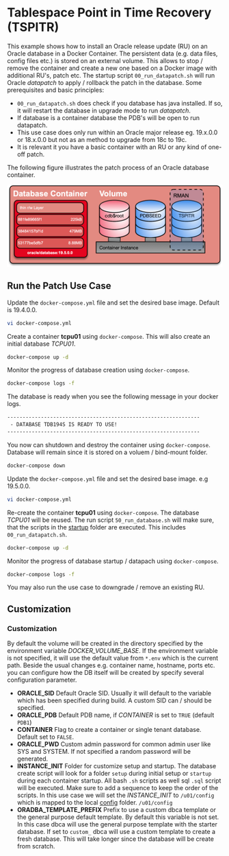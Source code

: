 # Tablespace Point in Time Recovery (TSPITR)

This example shows how to install an Oracle release update (RU) on an Oracle database in a Docker Container. The persistent data (e.g. data files, config files etc.) is stored on an external volume. This allows to stop / remove the container and create a new one based on a Docker image with additional RU's, patch etc. The startup script `00_run_datapatch.sh` will run Oracle *datapatch* to apply / rollback the patch in the database. Some prerequisites and basic principles:

- `00_run_datapatch.sh` does check if you database has java installed. If so, it will restart the database in upgrade mode to run *datapatch*.
- If database is a container database the PDB's will be open to run datapatch.
- This use case does only run within an Oracle major release eg. 19.x.0.0 or 18.x.0.0 but not as an method to upgrade from 18c to 19c.
- It is relevant it you have a basic container with an RU or any kind of one-off patch.

The following figure illustrates the patch process of an Oracle database container.

![PDB Tablespace Point in Time Recovery (TS PITR)](rman_tspitr.png)

## Run the Patch Use Case

Update the `docker-compose.yml` file and set the desired base image. Default is 19.4.0.0.

```bash
vi docker-compose.yml
```

Create a container **tcpu01** using `docker-compose`. This will also create an initial database *TCPU01*.

```bash
docker-compose up -d
```

Monitor the progress of database creation using `docker-compose`.

```bash
docker-compose logs -f
```

The database is ready when you see the following message in your docker logs.

```bash
---------------------------------------------------------------
 - DATABASE TDB194S IS READY TO USE!
---------------------------------------------------------------
```

You now can shutdown and destroy the container using `docker-compose`. Database will remain since it is stored on a voluem / bind-mount folder.

```bash
docker-compose down
```

Update the `docker-compose.yml` file and set the desired base image. e.g 19.5.0.0.

```bash
vi docker-compose.yml
```

Re-create the container **tcpu01** using `docker-compose`. The database *TCPU01* will be reused. The run script `50_run_database.sh` will make sure, that the scripts in the [startup](config/startup) folder are executed. This includes `00_run_datapatch.sh`.

```bash
docker-compose up -d
```

Monitor the progress of database startup / datapach using `docker-compose`.

```bash
docker-compose logs -f
```

You may also run the use case to downgrade / remove an existing RU.

## Customization

### Customization

By default the volume will be created in the directory specified by the environment variable *DOCKER_VOLUME_BASE*. If the environment variable is not specified, it will use the default value from ``*.env`` which is the current path. Beside the usual changes e.g. container name, hostname, ports etc. you can configure how the DB itself will be created by specify several configuration parameter.

- **ORACLE_SID** Default Oracle SID. Usually it will default to the variable which has been specified during build. A custom SID can / should be specified. 
- **ORACLE_PDB** Default PDB name, if *CONTAINER* is set to `TRUE` (default `PDB1`)
- **CONTAINER** Flag to create a container or single tenant database. Default set to `FALSE`.
- **ORACLE_PWD** Custom admin password for common admin user like SYS and SYSTEM. If not specified a random password will be generated.
- **INSTANCE_INIT** Folder for customize setup and startup. The database create script will look for a folder `setup` during initial setup or `startup` during each container startup. All bash `.sh` scripts as well sql `.sql`  script will be executed. Make sure to add a sequence to keep the order of the scripts. In this use case we will set the *INSTANCE_INIT* to `/u01/config` which is mapped to the local [config](config) folder. `/u01/config`  
- **ORADBA_TEMPLATE_PREFIX** Prefix to use a custom dbca template or the general purpose default template. By default this variable is not set. In this case dbca will use the general purpose template with the starter database. If set to `custom_` dbca will use a custom template to create a fresh database. This will take longer since the database will be create from scratch.
